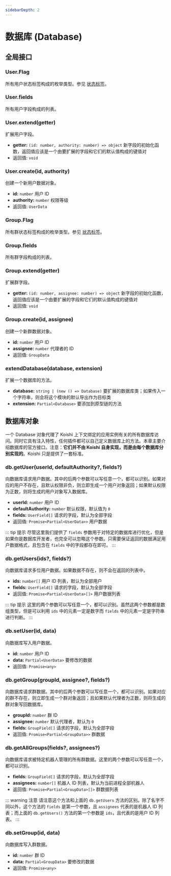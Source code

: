 ```yaml
---
sidebarDepth: 2
---
```


# 数据库 (Database)

## 全局接口

### User.Flag

所有用户状态标签构成的枚举类型。参见 [状态标签](../guide/authorization.md#状态标签)。

### User.fields

所有用户字段构成的列表。

### User.extend(getter)

扩展用户字段。

- **getter:** `(id: number, authority: number) => object` 新字段的初始化函数，返回值应该是一个由要扩展的字段和它们的默认值构成的键值对
- 返回值: `void`

### User.create(id, authority)

创建一个新用户数据对象。

- **id:** `number` 用户 ID
- **authority:** `number` 权限等级
- 返回值: `UserData`

### Group.Flag

所有群状态标签构成的枚举类型。参见 [状态标签](../guide/authorization.md#状态标签)。

### Group.fields

所有群字段构成的列表。

### Group.extend(getter)

扩展群字段。

- **getter:** `(id: number, assignee: number) => object` 新字段的初始化函数，返回值应该是一个由要扩展的字段和它们的默认值构成的键值对
- 返回值: `void`

### Group.create(id, assignee)

创建一个新群数据对象。

- **id:** `number` 用户 ID
- **assignee:** `number` 代理者的 ID
- 返回值: `GroupData`

### extendDatabase(database, extension)

扩展一个数据库的方法。

- **database:** `string | (new () => Database)` 要扩展的数据库类；如果传入一个字符串，则会将这个模块的默认导出作为目标类
- **extension:** `Partial<Database>` 要添加到原型链的方法

## 数据库对象

一个 Database 对象代理了 Koishi 上下文绑定的应用实例有关的所有数据库访问。同时它具有注入特性，任何插件都可以自己定义数据库上的方法。本章主要介绍数据库的官方接口。注意：**它们并不由 Koishi 自身实现，而是由每个数据库分别实现的**。Koishi 只是提供了一套标准。

### db.getUser(userId, defaultAuthority?, fields?)

向数据库请求用户数据。其中的后两个参数可以写任意一个，都可以识别。如果对应的用户不存在，且默认权限非负，则立即生成一个用户对象返回；如果默认权限为正数，则将生成的用户对象写入数据库。

- **userId:** `number` 用户 ID
- **defaultAuthority:** `number` 默认权限，默认值为 `0`
- **fields:** `UserField[]` 请求的字段，默认为全部字段
- 返回值: `Promise<Partial<UserData>>` 用户数据

::: tip 提示
尽管这里我们提供了 `fields` 参数用于对特定的数据库进行优化，但是如果你是数据库开发者，也完全可以忽略这个参数。只需要保证返回的数据满足用户数据格式，且包含在 `fields` 中的字段都存在即可。
:::

### db.getUsers(ids?, fields?)

向数据库请求多位用户数据。如果数据不存在，则不会在返回的列表中。

- **ids:** `number[]` 用户 ID 列表，默认为全部用户
- **fields:** `UserField[]` 请求的字段，默认为全部字段
- 返回值: `Promise<Partial<UserData>[]>` 用户数据列表

::: tip 提示
这里的两个参数可以写任意一个，都可以识别。虽然这两个参数都是数组类型，但是可以利用 `ids` 中的元素一定是数字而 `fields` 中的元素一定是字符串进行判断。
:::

### db.setUser(id, data)

向数据库写入用户数据。

- **id:** `number` 用户 ID
- **data:** `Partial<UserData>` 要修改的数据
- 返回值: `Promise<any>`

### db.getGroup(groupId, assignee?, fields?)

向数据库请求群数据。其中的后两个参数可以写任意一个，都可以识别。如果对应的群不存在，则立即生成一个群对象返回；且如果默认代理者为正数，则将生成的群对象写回数据库。

- **groupId:** `number` 群 ID
- **assignee:** `number` 默认代理者，默认为 `0`
- **fields:** `GroupField[]` 请求的字段，默认为全部字段
- 返回值: `Promise<Partial<GroupData>>` 群数据

### db.getAllGroups(fields?, assignees?)

向数据库请求被特定机器人管理的所有群数据。这里的两个参数可以写任意一个，都可以识别。

- **fields:** `GroupField[]` 请求的字段，默认为全部字段
- **assignees:** `number[]` 机器人 ID 列表，默认为当前进程全部机器人
- 返回值: `Promise<Partial<GroupData>[]>` 群数据列表

::: warning 注意
请注意这个方法和上面的 `db.getUsers` 方法的区别。除了名字不同以外，这个方法的 `fields` 是第一个参数，且 `assignees` 代表的是机器人 ID 列表；而上面的 `db.getUsers()` 方法的第一个参数是 `ids`，且代表的是用户 ID 列表。
:::

### db.setGroup(id, data)

向数据库写入群数据。

- **id:** `number` 群 ID
- **data:** `Partial<GroupData>` 要修改的数据
- 返回值: `Promise<any>`
